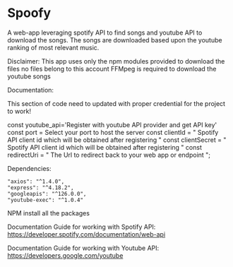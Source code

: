 # Spoofy
A web-app leveraging spotify API to find songs and youtube API to download the songs.
The songs are downloaded based upon the youtube ranking of most relevant music.

Disclaimer: This app uses only the npm modules provided to download the files no files belong to this account
FFMpeg is required to download the youtube songs

Documentation:

This section of code need to updated with proper credential for the project to work!

const youtube_api='Register with youtube API provider and get API key'
const port = Select your port to host the server 
const clientId = " Spotify API client id which will be obtained after registering "
const clientSecret = " Spotify API client id which will be obtained after registering "
const redirectUri = " The Url to redirect back to your web app or endpoint ";

Dependencies:

    "axios": "^1.4.0",
    "express": "^4.18.2",
    "googleapis": "^126.0.0",
    "youtube-exec": "^1.0.4"

NPM install all the packages


Documentation Guide for working with Spotify API:
https://developer.spotify.com/documentation/web-api

Documentation Guide for working with Youtube API:
https://developers.google.com/youtube







